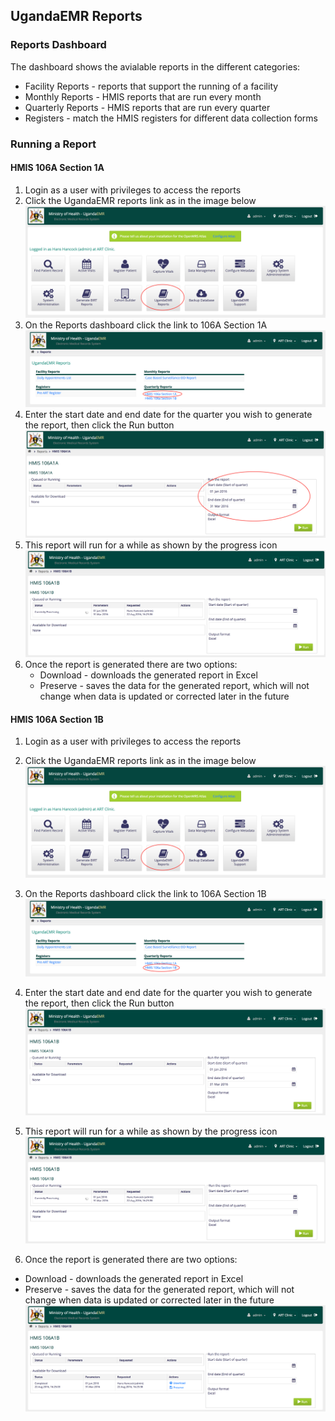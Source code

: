 ## UgandaEMR Reports

### Reports Dashboard
The dashboard shows the avialable reports in the different categories:
* Facility Reports - reports that support the running of a facility 
* Monthly Reports - HMIS reports that are run every month 
* Quarterly Reports - HMIS reports that are run every quarter
* Registers - match the HMIS registers for different data collection forms 

### Running a Report
#### HMIS 106A Section 1A
1. Login as a user with privileges to access the reports
2. Click the UgandaEMR reports link as in the image below
![UgandaEMR link](/assets/homepage_ugandaemr_reports_link.png)
3. On the Reports dashboard click the link to 106A Section 1A
![Reports Dashboard - 106A Section 1A link](/assets/reports_dashboard_106a_1a_link.png)
4. Enter the start date and end date for the quarter you wish to generate the report, then click the Run button
![106A 1A parameters](/assets/106A_1A_parameters.png)
5. This report will run for a while as shown by the progress icon 
![106A 1A processing](/assets/106A_1A_crrently_processing.png)
6. Once the report is generated there are two options:
    * Download - downloads the generated report in Excel
    * Preserve - saves the data for the generated report, which will not change when data is updated or corrected later in the future 

#### HMIS 106A Section 1B
1. Login as a user with privileges to access the reports
2. Click the UgandaEMR reports link as in the image below
![UgandaEMR link](/assets/homepage_ugandaemr_reports_link.png)
3. On the Reports dashboard click the link to 106A Section 1B
![Reports Dashboard - 106A Section 1B link](/assets/reports_dashboard_106a_1b_link.png)
4. Enter the start date and end date for the quarter you wish to generate the report, then click the Run button
![106A Section 1B Parameters](/assets/106A_1B_parameters.png)
5. This report will run for a while as shown by the progress icon
![106A 1A processing](/assets/106A_1A_crrently_processing.png)

6. Once the report is generated there are two options:
 * Download - downloads the generated report in Excel
 * Preserve - saves the data for the generated report, which will not change when data is updated or corrected later in the future
![106A 1B Completed](/assets/106A_1B_download_preserve.png)





